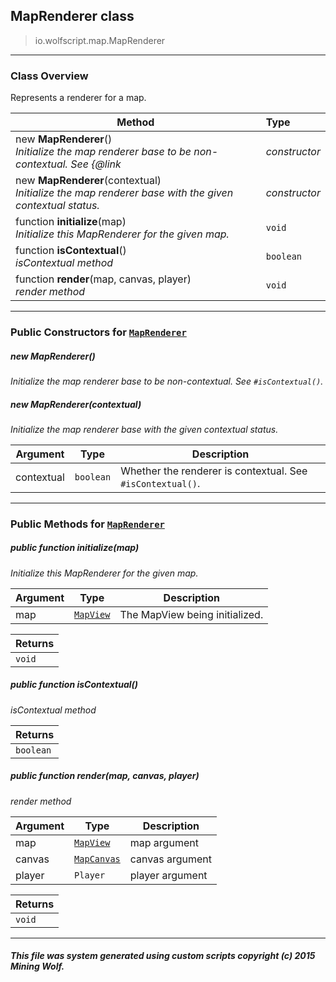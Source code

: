 ## MapRenderer __class__

>io.wolfscript.map.MapRenderer

---

### Class Overview

Represents a renderer for a map.

Method | Type   
--- | :--- 
new __MapRenderer__() <br> _Initialize the map renderer base to be non-contextual. See {@link_ | _constructor_
new __MapRenderer__(contextual) <br> _Initialize the map renderer base with the given contextual status._ | _constructor_
 function __initialize__(map) <br> _Initialize this MapRenderer for the given map._ | `void`
 function __isContextual__() <br> _isContextual method_ | `boolean`
 function __render__(map, canvas, player) <br> _render method_ | `void`



---

### Public Constructors for [`MapRenderer`](MapRenderer.md)

##### <a id='maprenderer'></a>new __MapRenderer__() 

_Initialize the map renderer base to be non-contextual. See `#isContextual()`._


##### <a id='maprenderer'></a>new __MapRenderer__(contextual) 

_Initialize the map renderer base with the given contextual status._

Argument | Type | Description  
--- | --- | --- 
contextual | `boolean` | Whether the renderer is contextual. See `#isContextual()`.

---

### Public Methods for [`MapRenderer`](MapRenderer.md)

##### <a id='initialize'></a>public  function __initialize__(map)

_Initialize this MapRenderer for the given map._

Argument | Type | Description  
--- | --- | --- 
map | [`MapView`](MapView.md) | The MapView being initialized.

Returns | 
--- | 
`void` |


##### <a id='iscontextual'></a>public  function __isContextual__()

_isContextual method_

Returns | 
--- | 
`boolean` |


##### <a id='render'></a>public  function __render__(map, canvas, player)

_render method_

Argument | Type | Description  
--- | --- | --- 
map | [`MapView`](MapView.md) | map argument
canvas | [`MapCanvas`](MapCanvas.md) | canvas argument
player | `Player` | player argument

Returns | 
--- | 
`void` |


---


##### This file was system generated using custom scripts copyright (c) 2015 Mining Wolf.
	

